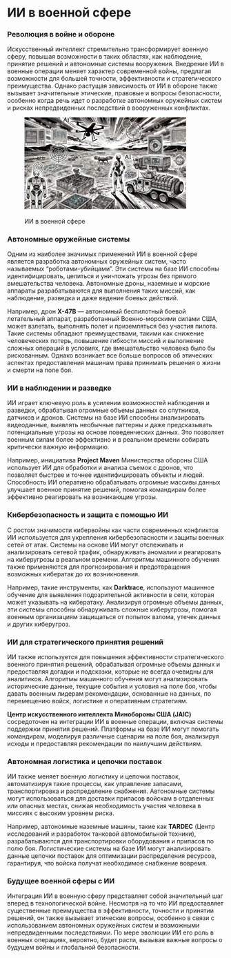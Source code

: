 # ИИ в военной сфере

### Революция в войне и обороне

Искусственный интеллект стремительно трансформирует военную сферу, повышая возможности в таких областях, как наблюдение, принятие решений и автономные системы вооружения. Внедрение ИИ в военные операции меняет характер современной войны, предлагая возможности для большей точности, эффективности и стратегического преимущества. Однако растущая зависимость от ИИ в обороне также вызывает значительные этические, правовые и вопросы безопасности, особенно когда речь идет о разработке автономных оружейных систем и рисках непредвиденных последствий в вооруженных конфликтах.

<div align="left"><figure><img src="../../.gitbook/assets/image (12).png" alt="" width="375"><figcaption><p>ИИ в военной сфере</p></figcaption></figure></div>

### Автономные оружейные системы

Одним из наиболее значимых применений ИИ в военной сфере является разработка автономных оружейных систем, часто называемых “роботами-убийцами”. Эти системы на базе ИИ способны идентифицировать, целиться и уничтожать угрозы без прямого вмешательства человека. Автономные дроны, наземные и морские аппараты разрабатываются для выполнения таких миссий, как наблюдение, разведка и даже ведение боевых действий.

Например, дрон **X-47B** — автономный беспилотный боевой летательный аппарат, разработанный Военно-морскими силами США, может взлетать, выполнять полет и приземляться без участия пилота. Такие системы обладают преимуществами, такими как снижение человеческих потерь, повышение гибкости миссий и выполнение сложных операций в условиях, где вмешательство человека было бы рискованным. Однако возникает все больше вопросов об этических аспектах предоставления машинам права принимать решения о жизни и смерти на поле боя.

### ИИ в наблюдении и разведке

ИИ играет ключевую роль в усилении возможностей наблюдения и разведки, обрабатывая огромные объемы данных со спутников, датчиков и дронов. Системы на базе ИИ способны анализировать видеоданные, выявлять необычные паттерны и даже предсказывать потенциальные угрозы на основе поведенческих данных. Это позволяет военным силам более эффективно и в реальном времени собирать критически важную информацию.

Например, инициатива **Project Maven** Министерства обороны США использует ИИ для обработки и анализа съемок с дронов, что позволяет быстрее и точнее идентифицировать объекты и людей. Способность ИИ оперативно обрабатывать огромные массивы данных улучшает военное принятие решений, помогая командирам более эффективно реагировать на возникающие угрозы.

### Кибербезопасность и защита с помощью ИИ

С ростом значимости кибервойны как части современных конфликтов ИИ используется для укрепления кибербезопасности и защиты военных сетей от атак. Системы на основе ИИ могут отслеживать и анализировать сетевой трафик, обнаруживать аномалии и реагировать на киберугрозы в реальном времени. Алгоритмы машинного обучения также применяются для прогнозирования и предотвращения возможных кибератак до их возникновения.

Например, такие инструменты, как **Darktrace**, используют машинное обучение для выявления подозрительной активности в сети, которая может указывать на кибератаку. Анализируя огромные объемы данных, эти системы способны обнаруживать сложные киберугрозы, помогая военным организациям защищаться от попыток взлома, утечек данных и других киберугроз.

### ИИ для стратегического принятия решений

ИИ также используется для повышения эффективности стратегического военного принятия решений, обрабатывая огромные объемы данных и предоставляя догадки и подсказки, которые не всегда очевидны для аналитиков. Алгоритмы машинного обучения могут анализировать исторические данные, текущие события и условия на поле боя, чтобы давать военным лидерам рекомендации, основанные на данных, по перемещению войск, логистике и оперативным стратегиям.

**Центр искусственного интеллекта Минобороны США (JAIC)** сосредоточен на интеграции ИИ в военные операции, включая системы поддержки принятия решений. Платформы на базе ИИ могут помогать командирам, моделируя различные сценарии на поле боя, анализируя исходы и предоставляя рекомендации по наилучшим действиям.

### Автономная логистика и цепочки поставок

ИИ также меняет военную логистику и цепочки поставок, автоматизируя такие процессы, как управление запасами, транспортировка и распределение снабжения. Автономные системы могут использоваться для доставки припасов войскам в отдаленных или опасных местах, снижая необходимость участия человека в миссиях с высоким уровнем риска.

Например, автономные наземные машины, такие как **TARDEC** (Центр исследований и разработок танковой автомобильной техники), разрабатываются для транспортировки оборудования и припасов по полю боя. Логистические системы на базе ИИ могут анализировать данные цепочки поставок для оптимизации распределения ресурсов, гарантируя, что войска получат необходимое снабжение вовремя.

### Будущее военной сферы с ИИ

Интеграция ИИ в военную сферу представляет собой значительный шаг вперед в технологической войне. Несмотря на то что ИИ предоставляет существенные преимущества в эффективности, точности и принятии решений, он также вызывает этические вопросы, особенно в связи с использованием автономных оружейных систем и возможными непредвиденными последствиями. По мере эволюции ИИ его роль в военных операциях, вероятно, будет расти, вызывая важные вопросы о будущем войны и глобальной безопасности.
